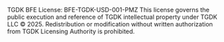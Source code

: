 TGDK BFE License: BFE-TGDK-USD-001-PMZ 
This license governs the public execution and reference of TGDK intellectual property
under TGDK LLC © 2025. Redistribution or modification without written authorization
from TGDK Licensing Authority is prohibited.

